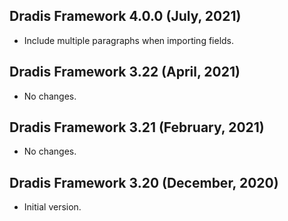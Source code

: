 ## Dradis Framework 4.0.0 (July, 2021) ##

*  Include multiple paragraphs when importing fields.

## Dradis Framework 3.22 (April, 2021) ##

*  No changes.

## Dradis Framework 3.21 (February, 2021) ##

*  No changes.

## Dradis Framework 3.20 (December, 2020) ##

*  Initial version.
